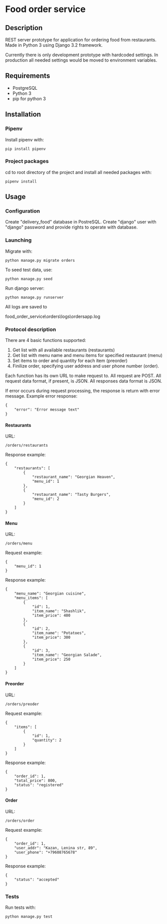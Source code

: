 # Food order service
## Description
REST server prototype for application for ordering food from restaurants. Made in Python 3 using Django 3.2 framework.

Currently there is only development prototype with hardcoded settings. In production all needed settings would be moved to environment variables.
## Requirements
* PostgreSQL
* Python 3
* pip for python 3
## Installation
### Pipenv
Install pipenv with:
```
pip install pipenv
```
### Project packages
cd to root directory of the project and install all needed packages with:
```
pipenv install
```
## Usage
### Configuration
Create "delivery_food" database in PostreSQL. Create "django" user with "django" password and provide rights to operate with database.

### Launching
Migrate with:
```
python manage.py migrate orders
```
To seed test data, use:
```
python manage.py seed
```
Run django server:
```
python manage.py runserver
```

All logs are saved to 

food_order_service\orders\logs\ordersapp.log

### Protocol description
There are 4 basic functions supported:
1. Get list with all available restaurants (restaurants)
1. Get list with menu name and menu items for specified restaurant (menu)
1. Set items to order and quantity for each item (preorder)
1. Finilize order, specifying user address and user phone number (order).

Each function has its own URL to make request to. All request are POST. All request data format, if present, is JSON. All responses data format is JSON.

If error occurs during request processing, the response is return with error message. Example error response:
```
{
    "error": "Error message text"
}
```

#### Restaurants
URL:
```
/orders/restaurants
```

Response example:
```
{
    "restaurants": [
        {
            "restaurant_name": "Georgian Heaven",
            "menu_id": 1
        },
        {
            "restaurant_name": "Tasty Burgers",
            "menu_id": 2
        }
    ]
}
``` 

#### Menu
URL:
```
/orders/menu
```

Request example:
```
{
    "menu_id": 1
}
```

Response example:
```
{
    "menu_name": "Georgian cuisine",
    "menu_items": [
        {
            "id": 1,
            "item_name": "Shashlik",
            "item_price": 400
        },
        {
            "id": 2,
            "item_name": "Potatoes",
            "item_price": 300
        },
        {
            "id": 3,
            "item_name": "Georgian Salade",
            "item_price": 250
        }
    ]
}
```

#### Preorder
URL:
```
/orders/preoder
```

Request example:
```
{
    "items": [
        {
            "id": 1,
            "quantity": 2
        }
    ]
}
```

Response example:
```
{
    "order_id": 1,
    "total_price": 800,
    "status": "registered"
}
```

#### Order
URL:
```
/orders/order
```

Request example:
```
{
    "order_id": 1,
    "user_addr": "Kazan, Lenina str, 89",
    "user_phone": "+79608765678"
}
```

Response example:
```
{
    "status": "accepted"
}
```

### Tests
Run tests with:
```
python manage.py test
```

